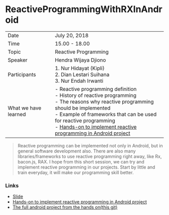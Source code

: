 # ReactiveProgrammingWithRXInAndroid

|                         |                                                                           |
| ----------------------- | ------------------------------------------------------------------------- |
| Date                    | July 20, 2018                                                             |
| Time                    | 15.00 - 18.00                                                             |
| Topic                   | Reactive Programming                                                      |
| Speaker                 | Hendra Wijaya Djiono                                                      |
| Participants            | 1. Nur Hidayat (Kipli)<br>2. Dian Lestari Suihana<br>3. Nur Endah Irwanti |
| What we have learned    | - Reactive programming definition<br>- History of reactive programming<br>- The reasons why reactive programming should be implemented<br>- Example of frameworks that can be used for reactive programming<br>- [Hands-on to implement reactive programming in Android project](https://docs.google.com/document/d/1TXSAKHn9WIivv0sZnND3dDmjCPgbQdbeHdUbFXCm-E8)|

>Reactive programming can be implemented not only in Android, but in general software development also. There are also many libraries/frameworks to use reactive programming right away, like Rx, bacon.js, RAX. I hope from this short session, we can try and implement reactive programming in our projects. Start by little and train everyday, it will make our programming skill better.

### Links
- [Slide](http://bit.ly/learn_reactive_programming)
- [Hands-on to implement reactive programming in Android project](https://docs.google.com/document/d/1TXSAKHn9WIivv0sZnND3dDmjCPgbQdbeHdUbFXCm-E8)
- [The full android project from the hands on(this git)](https://github.com/IONsoft-Indonesia/ReactiveProgrammingWithRXInAndroid)
